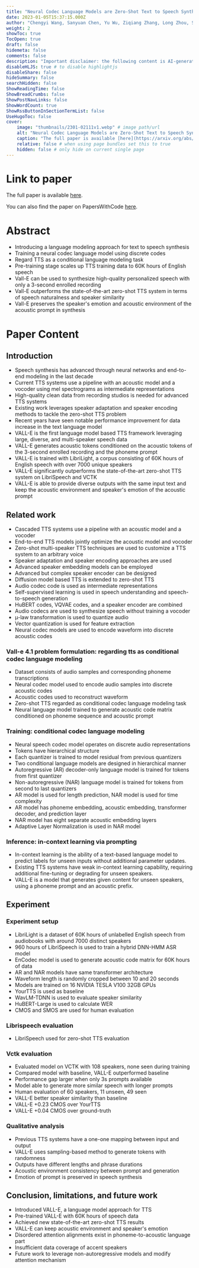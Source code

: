 ```yaml
---
title: "Neural Codec Language Models are Zero-Shot Text to Speech Synthesizers"
date: 2023-01-05T15:37:15.000Z
author: "Chengyi Wang, Sanyuan Chen, Yu Wu, Ziqiang Zhang, Long Zhou, Shujie Liu, Zhuo Chen, Yanqing Liu, Huaming Wang, Jinyu Li, Lei He, Sheng Zhao, Furu Wei"
weight: 2
showToc: true
TocOpen: true
draft: false
hidemeta: false
comments: false
description: "Important disclaimer: the following content is AI-generated, please make sure to fact check the presented information by reading the full paper."
disableHLJS: true # to disable highlightjs
disableShare: false
hideSummary: false
searchHidden: false
ShowReadingTime: false
ShowBreadCrumbs: false
ShowPostNavLinks: false
ShowWordCount: true
ShowRssButtonInSectionTermList: false
UseHugoToc: false
cover:
    image: "thumbnails/2301-02111v1.webp" # image path/url
    alt: "Neural Codec Language Models are Zero-Shot Text to Speech Synthesizers" # alt text
    caption: "The full paper is available [here](https://arxiv.org/abs/2301.02111)." # display caption under cover
    relative: false # when using page bundles set this to true
    hidden: false # only hide on current single page
---
```


# Link to paper
The full paper is available [here](https://arxiv.org/abs/2301.02111).

You can also find the paper on PapersWithCode [here](https://paperswithcode.com/paper/neural-codec-language-models-are-zero-shot).

# Abstract
- Introducing a language modeling approach for text to speech synthesis
- Training a neural codec language model using discrete codes
- Regard TTS as a conditional language modeling task
- Pre-training stage scales up TTS training data to 60K hours of English speech
- Vall-E can be used to synthesize high-quality personalized speech with only a 3-second enrolled recording
- Vall-E outperforms the state-of-the-art zero-shot TTS system in terms of speech naturalness and speaker similarity
- Vall-E preserves the speaker's emotion and acoustic environment of the acoustic prompt in synthesis

# Paper Content

## Introduction
- Speech synthesis has advanced through neural networks and end-to-end modeling in the last decade
- Current TTS systems use a pipeline with an acoustic model and a vocoder using mel spectrograms as intermediate representations
- High-quality clean data from recording studios is needed for advanced TTS systems
- Existing work leverages speaker adaptation and speaker encoding methods to tackle the zero-shot TTS problem
- Recent years have seen notable performance improvement for data increase in the text language model
- VALL-E is the first language model based TTS framework leveraging large, diverse, and multi-speaker speech data
- VALL-E generates acoustic tokens conditioned on the acoustic tokens of the 3-second enrolled recording and the phoneme prompt
- VALL-E is trained with LibriLight, a corpus consisting of 60K hours of English speech with over 7000 unique speakers
- VALL-E significantly outperforms the state-of-the-art zero-shot TTS system on LibriSpeech and VCTK
- VALL-E is able to provide diverse outputs with the same input text and keep the acoustic environment and speaker's emotion of the acoustic prompt

## Related work
- Cascaded TTS systems use a pipeline with an acoustic model and a vocoder
- End-to-end TTS models jointly optimize the acoustic model and vocoder
- Zero-shot multi-speaker TTS techniques are used to customize a TTS system to an arbitrary voice
- Speaker adaptation and speaker encoding approaches are used
- Advanced speaker embedding models can be employed
- Advanced but complex speaker encoder can be designed
- Diffusion model based TTS is extended to zero-shot TTS
- Audio codec code is used as intermediate representations
- Self-supervised learning is used in speech understanding and speech-to-speech generation
- HuBERT codes, VQVAE codes, and a speaker encoder are combined
- Audio codecs are used to synthesize speech without training a vocoder
- µ-law transformation is used to quantize audio
- Vector quantization is used for feature extraction
- Neural codec models are used to encode waveform into discrete acoustic codes

### Vall-e 4.1 problem formulation: regarding tts as conditional codec language modeling
- Dataset consists of audio samples and corresponding phoneme transcriptions
- Neural codec model used to encode audio samples into discrete acoustic codes
- Acoustic codes used to reconstruct waveform
- Zero-shot TTS regarded as conditional codec language modeling task
- Neural language model trained to generate acoustic code matrix conditioned on phoneme sequence and acoustic prompt

### Training: conditional codec language modeling
- Neural speech codec model operates on discrete audio representations
- Tokens have hierarchical structure
- Each quantizer is trained to model residual from previous quantizers
- Two conditional language models are designed in hierarchical manner
- Autoregressive (AR) decoder-only language model is trained for tokens from first quantizer
- Non-autoregressive (NAR) language model is trained for tokens from second to last quantizers
- AR model is used for length prediction, NAR model is used for time complexity
- AR model has phoneme embedding, acoustic embedding, transformer decoder, and prediction layer
- NAR model has eight separate acoustic embedding layers
- Adaptive Layer Normalization is used in NAR model

### Inference: in-context learning via prompting
- In-context learning is the ability of a text-based language model to predict labels for unseen inputs without additional parameter updates.
- Existing TTS systems have weak in-context learning capability, requiring additional fine-tuning or degrading for unseen speakers.
- VALL-E is a model that generates given content for unseen speakers, using a phoneme prompt and an acoustic prefix.

## Experiment

### Experiment setup
- LibriLight is a dataset of 60K hours of unlabelled English speech from audiobooks with around 7000 distinct speakers
- 960 hours of LibriSpeech is used to train a hybrid DNN-HMM ASR model
- EnCodec model is used to generate acoustic code matrix for 60K hours of data
- AR and NAR models have same transformer architecture
- Waveform length is randomly cropped between 10 and 20 seconds
- Models are trained on 16 NVIDIA TESLA V100 32GB GPUs
- YourTTS is used as baseline
- WavLM-TDNN is used to evaluate speaker similarity
- HuBERT-Large is used to calculate WER
- CMOS and SMOS are used for human evaluation

### Librispeech evaluation
- LibriSpeech used for zero-shot TTS evaluation

### Vctk evaluation
- Evaluated model on VCTK with 108 speakers, none seen during training
- Compared model with baseline, VALL-E outperformed baseline
- Performance gap larger when only 3s prompts available
- Model able to generate more similar speech with longer prompts
- Human evaluation of 60 speakers, 11 unseen, 49 seen
- VALL-E better speaker similarity than baseline
- VALL-E +0.23 CMOS over YourTTS
- VALL-E +0.04 CMOS over ground-truth

### Qualitative analysis
- Previous TTS systems have a one-one mapping between input and output
- VALL-E uses sampling-based method to generate tokens with randomness
- Outputs have different lengths and phrase durations
- Acoustic environment consistency between prompt and generation
- Emotion of prompt is preserved in speech synthesis

## Conclusion, limitations, and future work
- Introduced VALL-E, a language model approach for TTS
- Pre-trained VALL-E with 60K hours of speech data
- Achieved new state-of-the-art zero-shot TTS results
- VALL-E can keep acoustic environment and speaker's emotion
- Disordered attention alignments exist in phoneme-to-acoustic language part
- Insufficient data coverage of accent speakers
- Future work to leverage non-autoregressive models and modify attention mechanism
